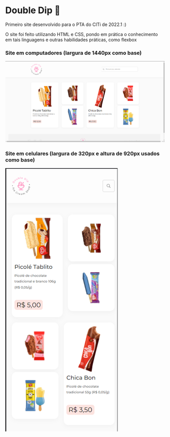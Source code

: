 # Double Dip 🍨

Primeiro site desenvolvido para o PTA do CITi de 2022.1 :)

O site foi feito utilizando HTML e CSS, pondo em prática o conhecimento em tais linguagens e outras habilidades práticas, como flexbox

### Site em computadores (largura de 1440px como base)
![alt text](src/img/computer.png)

### Site em celulares (largura de 320px e altura de 920px usados como base)
![alt text](src/img/cellphone.png)
